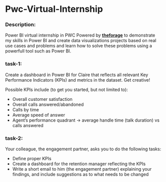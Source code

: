 # Pwc-Virtual-Internship

### Description:
Power BI virtual internship in PWC Powered by  __[theforage](https://theforage.com)__ to demonstrate my skills in Power BI and create data visualizations projects based on real use cases and problems and learn how to solve these problems using a powerfull tool such as Power BI.


### task-1:
Create a dashboard in Power BI for Claire that reflects all relevant Key Performance Indicators (KPIs) and metrics in the dataset. Get creative! 

Possible KPIs include (to get you started, but not limited to):

- Overall customer satisfaction
- Overall calls answered/abandoned
- Calls by time
- Average speed of answer
- Agent’s performance quadrant -> average handle time (talk duration) vs calls answered


### task-2:
Your colleague, the engagement partner, asks you to do the following tasks:

- Define proper KPIs
- Create a dashboard for the retention manager reflecting the KPIs
- Write a short email to him (the engagement partner) explaining your findings, and include suggestions as to what needs to be changed
